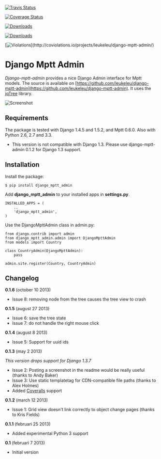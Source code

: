 [![Travis Status](https://secure.travis-ci.org/leukeleu/django-mptt-admin.png)](http://travis-ci.org/leukeleu/django-mptt-admin)

[![Coverage Status](https://coveralls.io/repos/leukeleu/django-mptt-admin/badge.png?branch=master)](https://coveralls.io/r/leukeleu/django-mptt-admin)

[![Downloads](https://pypip.in/d/django-mptt-admin/badge.png)](https://pypi.python.org/pypi/django-mptt-admin/)

[![Downloads](https://pypip.in/v/django-mptt-admin/badge.png)](https://pypi.python.org/pypi/django-mptt-admin/)

[![Violations](https://coviolations.io/projects/leukeleu/django-mptt-admin/badge/?)](http://coviolations.io/projects/leukeleu/django-mptt-admin/)

Django Mptt Admin
=================

*Django-mptt-admin* provides a nice Django Admin interface for Mptt models. The source is available on [https://github.com/leukeleu/django-mptt-admin](https://github.com/leukeleu/django-mptt-admin). It uses the [jqTree](http://mbraak.github.io/jqTree/) library.

![Screenshot](https://raw.github.com/leukeleu/django-mptt-admin/master/screenshot.png)

Requirements
------------

The package is tested with Django 1.4.5 and 1.5.2, and Mptt 0.6.0. Also with Python 2.6, 2.7 and 3.3.

* This version is not compatible with Django 1.3. Please use django-mptt-admin 0.1.2 for Django 1.3 support.

Installation
------------

Install the package:

    $ pip install django_mptt_admin

Add **django_mptt_admin** to your installed apps in **settings.py**.

    INSTALLED_APPS = (
        ..
        'django_mptt_admin',
    )

Use the DjangoMpttAdmin class in admin.py:

    from django.contrib import admin
    from django_mptt_admin.admin import DjangoMpttAdmin
    from models import Country

    class CountryAdmin(DjangoMpttAdmin):
        pass

    admin.site.register(Country, CountryAdmin)

Changelog
---------

**0.1.6** (october 10 2013)

* Issue 8: removing node from the tree causes the tree view to crash

**0.1.5** (august 27 2013)

* Issue 6: save the tree state
* Issue 7: do not handle the right mouse click

**0.1.4** (august 8 2013)

* Issue 5: Support for uuid ids

**0.1.3** (may 2 2013)

*This version drops support for Django 1.3.7*

* Issue 2: Posting a screenshot in the readme would be really useful (thanks to Andy Baker)
* Issue 3: Use static templatetag for CDN-compatible file paths (thanks to Alex Holmes)
* Added [Coveralls](https://coveralls.io/r/leukeleu/django-mptt-admin) support

**0.1.2** (march 12 2013)

* Issue 1: Grid view doesn't link correctly to object change pages (thanks to Kris Fields)

**0.1.1** (februari 25 2013)

* Added experimental Python 3 support

**0.1** (februari 7 2013)

* Initial version